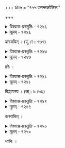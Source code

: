+++
title = "१५५ वसन्तकोकिलः"

+++



<details><summary>विश्वास-प्रस्तुतिः - १२४६</summary>

एते नूतनचूतकोरकघनध्वानातिरेकीभवत्  
कण्ठध्वानजुषो हरन्ति हृदयं मध्ये वनं कोकिलाः ।  
येषाम् अक्षिनिभेन भान्ति भगवद्भूतेशनेत्रानल  
ज्वालाजालकरालितासमशराङ्गारस्फुलिङ्गा इव ॥१२४६॥
</details>

<details><summary>मूलम् - १२४६</summary>

एते नूतनचूतकोरकघनध्वानातिरेकीभवत्  
कण्ठध्वानजुषो हरन्ति हृदयं मध्ये वनं कोकिलाः ।  
येषाम् अक्षिनिभेन भान्ति भगवद्भूतेशनेत्रानल  
ज्वालाजालकरालितासमशराङ्गारस्फुलिङ्गा इव ॥१२४६॥
</details>


कस्यचित् । (सु।र। १७१)  



<details><summary>विश्वास-प्रस्तुतिः - १२४७</summary>

अद्योन्मीलन्मलयपवनोद्धूतचूताङ्कुराग्र  
ग्रासास्वादाद् अधिकमधुरैर् उच्चरद्भिर् निनादैः ।  
क्वापि क्वापि स्मरहुतवहोद्दीपनायाध्वगानां   
होतुं प्राणान् ऋचम् इव पिकः सामिधेनीम् अधीते ॥१२४७॥
</details>

<details><summary>मूलम् - १२४७</summary>

अद्योन्मीलन्मलयपवनोद्धूतचूताङ्कुराग्र  
ग्रासास्वादाद् अधिकमधुरैर् उच्चरद्भिर् निनादैः ।  
क्वापि क्वापि स्मरहुतवहोद्दीपनायाध्वगानां   
होतुं प्राणान् ऋचम् इव पिकः सामिधेनीम् अधीते ॥१२४७॥
</details>


हरेः ।  



<details><summary>विश्वास-प्रस्तुतिः - १२४८</summary>

यश् चूताङ्कुरकन्दलीकवलनात् कर्णामृतस्राविणीं  
छायामात्रपरिग्रहेण विदधे पाञ्चेषवीम् अस्रताम् ।  
ताम्यत् तालुविटङ्कसङ्कटदरीसञ्चारतः पञ्चमः  
सो’यं कोकिलकामिनीगलविलाद् आमूलम् उन्मूलति ॥१२४८॥
</details>

<details><summary>मूलम् - १२४८</summary>

यश् चूताङ्कुरकन्दलीकवलनात् कर्णामृतस्राविणीं  
छायामात्रपरिग्रहेण विदधे पाञ्चेषवीम् अस्रताम् ।  
ताम्यत् तालुविटङ्कसङ्कटदरीसञ्चारतः पञ्चमः  
सो’यं कोकिलकामिनीगलविलाद् आमूलम् उन्मूलति ॥१२४८॥
</details>


बिल्हणस्य । (व्च्। ७।७६)  



<details><summary>विश्वास-प्रस्तुतिः - १२४९</summary>

यः शृङ्गाररसायनं मृगदृशां वैरागय्चिन्ताज्वरः  
शान्त्युद्वासनडिण्डिमः स्मरगुरोस् तत्त्वोपदेशाक्षरम् ।  
उद्भूतस्मरगौरवज्वरभराक्रान्ताध्वनीनाङ्गना  
चैतन्यत्रुटिकार्मणं विजयते रागः पिके पञ्चमः ॥१२४९॥
</details>

<details><summary>मूलम् - १२४९</summary>

यः शृङ्गाररसायनं मृगदृशां वैरागय्चिन्ताज्वरः  
शान्त्युद्वासनडिण्डिमः स्मरगुरोस् तत्त्वोपदेशाक्षरम् ।  
उद्भूतस्मरगौरवज्वरभराक्रान्ताध्वनीनाङ्गना  
चैतन्यत्रुटिकार्मणं विजयते रागः पिके पञ्चमः ॥१२४९॥
</details>


कस्यचित् ।  



<details><summary>विश्वास-प्रस्तुतिः - १२५०</summary>

ॐकाराः कुसुमायुधोपनिषदां मन्त्रानुवादः स्मर  
स्वाध्यायस्य रतेः पुनर्भवविधौ गन्धाभिरामश्रुतिः ।  
चित्ताकर्षणसाध्यसिद्धिर् असतीनेत्रस्य कर्णज्वरः  
पान्थानां सहकारकाननसुधासेकः पिकानां ध्वनिः ॥१२५०॥
</details>

<details><summary>मूलम् - १२५०</summary>

ॐकाराः कुसुमायुधोपनिषदां मन्त्रानुवादः स्मर  
स्वाध्यायस्य रतेः पुनर्भवविधौ गन्धाभिरामश्रुतिः ।  
चित्ताकर्षणसाध्यसिद्धिर् असतीनेत्रस्य कर्णज्वरः  
पान्थानां सहकारकाननसुधासेकः पिकानां ध्वनिः ॥१२५०॥
</details>


ध्वनिः ।  